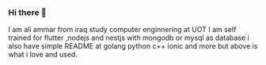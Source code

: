 ### Hi there 👋
I am ali ammar from iraq study computer enginnering at UOT 
I am self trained for flutter ,nodejs and nestjs with mongodb or mysql as database 
i also have simple README at golang python c++ ionic and more but above is what i love and used.
